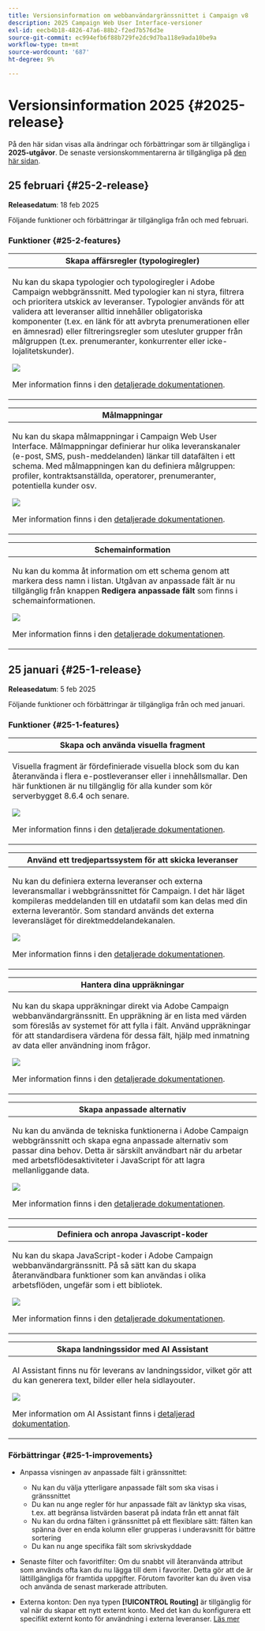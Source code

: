 ```yaml
---
title: Versionsinformation om webbanvändargränssnittet i Campaign v8
description: 2025 Campaign Web User Interface-versioner
exl-id: eecb4b18-4826-47a6-88b2-f2ed7b576d3e
source-git-commit: ec994efb6f88b729fe2dc9d7ba118e9ada10be9a
workflow-type: tm+mt
source-wordcount: '687'
ht-degree: 9%

---
```


# Versionsinformation 2025 {#2025-release}

På den här sidan visas alla ändringar och förbättringar som är tillgängliga i **2025-utgåvor**. De senaste versionskommentarerna är tillgängliga på [den här sidan](release-notes.md).

## 25 februari {#25-2-release}

**Releasedatum**: 18 feb 2025

Följande funktioner och förbättringar är tillgängliga från och med februari.

### Funktioner {#25-2-features}

<table>
<thead>
<tr>
<th><strong>Skapa affärsregler (typologiregler)</strong><br/></th>
</tr>
</thead>
<tbody>
<tr>
<td>
<p>Nu kan du skapa typologier och typologiregler i Adobe Campaign webbgränssnitt. Med typologier kan ni styra, filtrera och prioritera utskick av leveranser. Typologier används för att validera att leveranser alltid innehåller obligatoriska komponenter (t.ex. en länk för att avbryta prenumerationen eller en ämnesrad) eller filtreringsregler som utesluter grupper från målgruppen (t.ex. prenumeranter, konkurrenter eller icke-lojalitetskunder).</p>
<img src="assets/do-not-localize/typology.gif">
<p>Mer information finns i den <a href="../administration/typologies.md">detaljerade dokumentationen</a>.</p>
</td>
</tr>
</tbody>
</table>

<table>
<thead>
<tr>
<th><strong>Målmappningar</strong><br/></th>
</tr>
</thead>
<tbody>
<tr>
<td>
<p>Nu kan du skapa målmappningar i Campaign Web User Interface. Målmappningar definierar hur olika leveranskanaler (e-post, SMS, push-meddelanden) länkar till datafälten i ett schema. Med målmappningen kan du definiera målgruppen: profiler, kontraktsanställda, operatorer, prenumeranter, potentiella kunder osv.</p>
<img src="assets/do-not-localize/target-mapping.gif">
<p>Mer information finns i den <a href="../administration/target-mappings.md">detaljerade dokumentationen</a>.</p>
</td>
</tr>
</tbody>
</table>

<table>
<thead>
<tr>
<th><strong>Schemainformation</strong><br/></th>
</tr>
</thead>
<tbody>
<tr>
<td>
<p>Nu kan du komma åt information om ett schema genom att markera dess namn i listan. Utgåvan av anpassade fält är nu tillgänglig från knappen <b>Redigera anpassade fält</b> som finns i schemainformationen.</p>
<img src="assets/do-not-localize/schemas.gif">
<p>Mer information finns i den <a href="../administration/schemas.md">detaljerade dokumentationen</a>.</p>
</td>
</tr>
</tbody>
</table>

## 25 januari {#25-1-release}

**Releasedatum**: 5 feb 2025

Följande funktioner och förbättringar är tillgängliga från och med januari.

### Funktioner {#25-1-features}


<table>
<thead>
<tr>
<th><strong>Skapa och använda visuella fragment</strong><br/></th>
</tr>
</thead>
<tbody>
<tr>
<td>
<p>Visuella fragment är fördefinierade visuella block som du kan återanvända i flera e-postleveranser eller i innehållsmallar. Den här funktionen är nu tillgänglig för alla kunder som kör serverbygget 8.6.4 och senare.</p>
<img src="assets/do-not-localize/visual-fragment.gif">
<p>Mer information finns i den <a href="../content/use-visual-fragments.md">detaljerade dokumentationen</a>.</p>
</td>
</tr>
</tbody>
</table>

<table>
<thead>
<tr>
<th><strong>Använd ett tredjepartssystem för att skicka leveranser</strong><br/></th>
</tr>
</thead>
<tbody>
<tr>
<td>
<p>Nu kan du definiera externa leveranser och externa leveransmallar i webbgränssnittet för Campaign. I det här läget kompileras meddelanden till en utdatafil som kan delas med din externa leverantör. Som standard används det externa leveransläget för direktmeddelandekanalen.</p>
<img src="assets/do-not-localize/external-delivery.gif">
<p>Mer information finns i den <a href="../msg/send-external-deliveries.md">detaljerade dokumentationen</a>.</p>
</td>
</tr>
</tbody>
</table>

<table>
<thead>
<tr>
<th><strong>Hantera dina uppräkningar</strong><br/></th>
</tr>
</thead>
<tbody>
<tr>
<td>
<p>Nu kan du skapa uppräkningar direkt via Adobe Campaign webbanvändargränssnitt. En uppräkning är en lista med värden som föreslås av systemet för att fylla i fält. Använd uppräkningar för att standardisera värdena för dessa fält, hjälp med inmatning av data eller användning inom frågor.</p>
<img src="assets/do-not-localize/enumerations.gif">
<p>Mer information finns i den <a href="../administration/enumerations.md">detaljerade dokumentationen</a>.</p>
</td>
</tr>
</tbody>
</table>

<table>
<thead>
<tr>
<th><strong>Skapa anpassade alternativ</strong><br/></th>
</tr>
</thead>
<tbody>
<tr>
<td>
<p>Nu kan du använda de tekniska funktionerna i Adobe Campaign webbgränssnitt och skapa egna anpassade alternativ som passar dina behov. Detta är särskilt användbart när du arbetar med arbetsflödesaktiviteter i JavaScript för att lagra mellanliggande data.</p>
<img src="assets/do-not-localize/options.gif">
<p>Mer information finns i den <a href="../administration/options.md">detaljerade dokumentationen</a>.</p>
</td>
</tr>
</tbody>
</table>


<table>
<thead>
<tr>
<th><strong>Definiera och anropa Javascript-koder</strong><br/></th>
</tr>
</thead>
<tbody>
<tr>
<td>
<p>Nu kan du skapa JavaScript-koder i Adobe Campaign webbanvändargränssnitt. På så sätt kan du skapa återanvändbara funktioner som kan användas i olika arbetsflöden, ungefär som i ett bibliotek.</p>
<img src="assets/do-not-localize/javascript.gif">
<p>Mer information finns i den <a href="../administration/javascript-codes.md">detaljerade dokumentationen</a>.</p>
</td>
</tr>
</tbody>
</table>

<table>
<thead>
<tr>
<th><strong>Skapa landningssidor med AI Assistant</strong><br/></th>
</tr>
</thead>
<tbody>
<tr>
<td>
<p>AI Assistant finns nu för leverans av landningssidor, vilket gör att du kan generera text, bilder eller hela sidlayouter.</p>
<img src="assets/do-not-localize/ai-lp.gif">
<p>Mer information om AI Assistant finns i <a href="../email/generative-lp.md">detaljerad dokumentation</a>.</p>
</td>
</tr>
</tbody>
</table>


### Förbättringar {#25-1-improvements}

* Anpassa visningen av anpassade fält i gränssnittet:

   * Nu kan du välja ytterligare anpassade fält som ska visas i gränssnittet
   * Du kan nu ange regler för hur anpassade fält av länktyp ska visas, t.ex. att begränsa listvärden baserat på indata från ett annat fält
   * Nu kan du ordna fälten i gränssnittet på ett flexiblare sätt: fälten kan spänna över en enda kolumn eller grupperas i underavsnitt för bättre sortering
   * Du kan nu ange specifika fält som skrivskyddade

* Senaste filter och favoritfilter: Om du snabbt vill återanvända attribut som används ofta kan du nu lägga till dem i favoriter. Detta gör att de är lättillgängliga för framtida uppgifter. Förutom favoriter kan du även visa och använda de senast markerade attributen.

* Externa konton: Den nya typen **[!UICONTROL Routing]** är tillgänglig för val när du skapar ett nytt externt konto. Med det kan du konfigurera ett specifikt externt konto för användning i externa leveranser. [Läs mer](../administration/external-account.md#routing)
